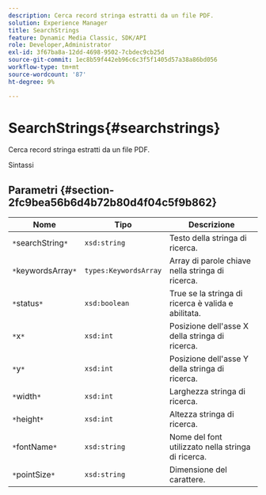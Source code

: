 ```yaml
---
description: Cerca record stringa estratti da un file PDF.
solution: Experience Manager
title: SearchStrings
feature: Dynamic Media Classic, SDK/API
role: Developer,Administrator
exl-id: 3f67ba8a-12dd-4698-9502-7cbdec9cb25d
source-git-commit: 1ec8b59f442eb96c6c3f5f1405d57a38a86bd056
workflow-type: tm+mt
source-wordcount: '87'
ht-degree: 9%

---
```


# SearchStrings{#searchstrings}

Cerca record stringa estratti da un file PDF.

Sintassi

## Parametri {#section-2fc9bea56b6d4b72b80d4f04c5f9b862}

| Nome | Tipo | Descrizione |
|---|---|---|
| `*`searchString`*` | `xsd:string` | Testo della stringa di ricerca. |
| `*`keywordsArray`*` | `types:KeywordsArray` | Array di parole chiave nella stringa di ricerca. |
| `*`status`*` | `xsd:boolean` | True se la stringa di ricerca è valida e abilitata. |
| `*`x`*` | `xsd:int` | Posizione dell&#39;asse X della stringa di ricerca. |
| `*`y`*` | `xsd:int` | Posizione dell&#39;asse Y della stringa di ricerca. |
| `*`width`*` | `xsd:int` | Larghezza stringa di ricerca. |
| `*`height`*` | `xsd:int` | Altezza stringa di ricerca. |
| `*`fontName`*` | `xsd:string` | Nome del font utilizzato nella stringa di ricerca. |
| `*`pointSize`*` | `xsd:string` | Dimensione del carattere. |
